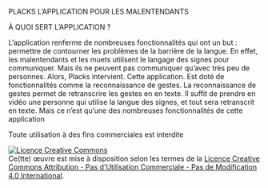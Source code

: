 PLACKS
L’APPLICATION POUR LES MALENTENDANTS 

À QUOI SERT L’APPLICATION ?

L’application renferme de nombreuses fonctionnalités qui ont un but : permettre de contourner les problèmes de la barrière de la langue. En effet, les malentendants et les muets utilisent le langage des signes pour communiquer. Mais ils ne peuvent pas communiquer qu’avec très peu de personnes. Alors, Placks intervient. Cette application. Est doté de fonctionnalités comme la reconnaissance de gestes. La reconnaissance de gestes permet de retranscrire les gestes en en texte. Il suffit de prendre en vidéo une personne qui utilise la langue des signes, et tout sera retranscrit en texte. 
Mais ce n’est qu’une des nombreuses fonctionnalités de cette application



Toute utilisation à des fins commerciales est interdite

<a rel="license" href="http://creativecommons.org/licenses/by-nc-nd/4.0/"><img alt="Licence Creative Commons" style="border-width:0" src="https://i.creativecommons.org/l/by-nc-nd/4.0/88x31.png" /></a><br />Ce(tte) œuvre est mise à disposition selon les termes de la <a rel="license" href="http://creativecommons.org/licenses/by-nc-nd/4.0/">Licence Creative Commons Attribution - Pas d&#39;Utilisation Commerciale - Pas de Modification 4.0 International</a>.
